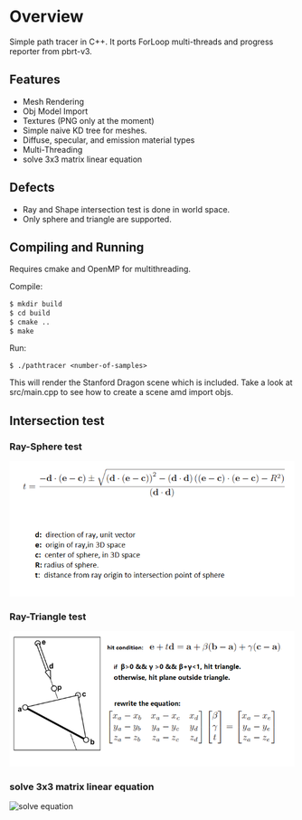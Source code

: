 # Overview 

Simple path tracer in C++. It ports ForLoop multi-threads and progress reporter from pbrt-v3.



## Features
 - Mesh Rendering
 - Obj Model Import
 - Textures (PNG only at the moment)
 - Simple naive KD tree for meshes.
 - Diffuse, specular, and emission material types
 - Multi-Threading
 - solve 3x3 matrix linear equation
 
## Defects

- Ray and Shape intersection test is done in world space.
- Only sphere and triangle are supported.

## Compiling and Running
Requires cmake and OpenMP for multithreading.

Compile:
```
$ mkdir build
$ cd build
$ cmake ..
$ make
```
Run:
```
$ ./pathtracer <number-of-samples>
```
This will render the Stanford Dragon scene which is included.
Take a look at src/main.cpp to see how to create a scene amd import objs.

## Intersection test

### Ray-Sphere test

![ray-sphere](./ray-sphere.png)

### Ray-Triangle test

![ray-triangle](./ray-triangle.png)

### solve 3x3 matrix linear equation

![solve equation](./rsolve3x3MatrixEquation.png)
